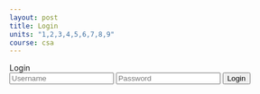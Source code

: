 ```yaml
---
layout: post
title: Login
units: "1,2,3,4,5,6,7,8,9"
course: csa
---
```


<link rel="stylesheet" type="text/css" href="{{ site.baseurl }}/assets/css/login.css">

<div id="login-container">
    <div id="login-header">
        Login
    </div>
    <div id="login-form">
        <input type="text" id="username" placeholder="Username" required>
        <input type="password" id="password" placeholder="Password" required>
        <button onclick="login()">Login</button>
    </div>
</div>

<script src="{{ site.baseurl }}/assets/js/login.js"></script>